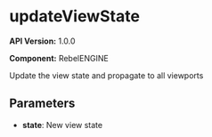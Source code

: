 # updateViewState

**API Version:** 1.0.0

**Component:** RebelENGINE

Update the view state and propagate to all viewports

## Parameters

- **state**: New view state

